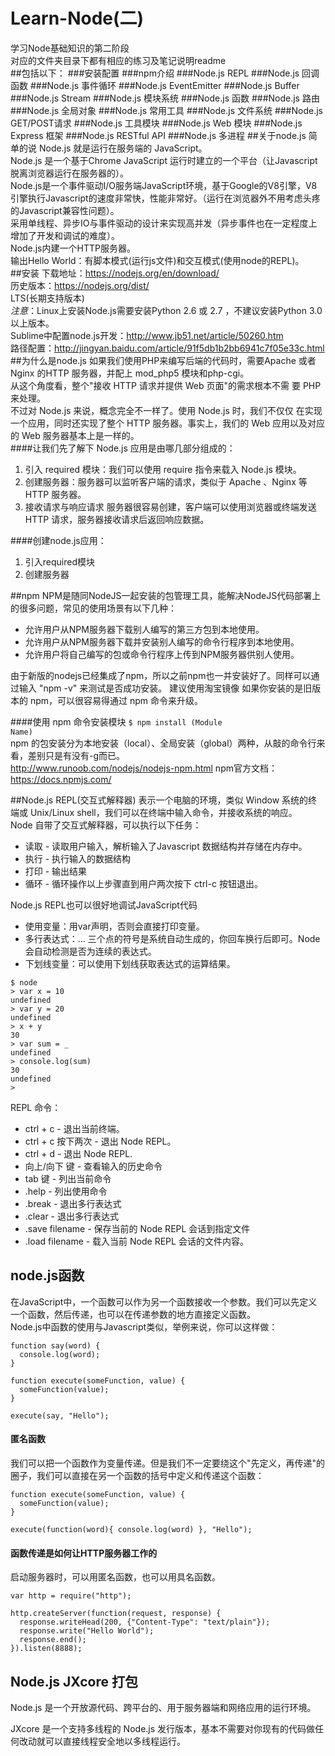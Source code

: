 # Learn-Node(二)
学习Node基础知识的第二阶段<br/>
对应的文件夹目录下都有相应的练习及笔记说明readme<br/>
##包括以下：
###安装配置
###npm介绍
###Node.js REPL
###Node.js 回调函数
###Node.js 事件循环
###Node.js EventEmitter
###Node.js Buffer
###Node.js Stream
###Node.js 模块系统
###Node.js 函数
###Node.js 路由
###Node.js 全局对象
###Node.js 常用工具
###Node.js 文件系统
###Node.js GET/POST请求
###Node.js 工具模块
###Node.js Web 模块
###Node.js Express 框架
###Node.js RESTful API
###Node.js 多进程
##关于node.js
简单的说 Node.js 就是运行在服务端的 JavaScript。<br/>
Node.js 是一个基于Chrome JavaScript 运行时建立的一个平台（让Javascript脱离浏览器运行在服务器的）。<br/>
Node.js是一个事件驱动I/O服务端JavaScript环境，基于Google的V8引擎，V8引擎执行Javascript的速度非常快，性能非常好。（运行在浏览器外不用考虑头疼的Javascript兼容性问题）。<br/>
采用单线程、异步IO与事件驱动的设计来实现高并发（异步事件也在一定程度上增加了开发和调试的难度）。<br/>
Node.js内建一个HTTP服务器。<br/>
输出Hello World：有脚本模式(运行js文件)和交互模式(使用node的REPL)。<br/>
##安装
下载地址：https://nodejs.org/en/download/<br/>
历史版本：https://nodejs.org/dist/<br/>
LTS(长期支持版本)<br/>
*注意*：Linux上安装Node.js需要安装Python 2.6 或 2.7 ，不建议安装Python 3.0以上版本。<br/>
Sublime中配置node.js开发：http://www.jb51.net/article/50260.htm<br/>
路径配置：http://jingyan.baidu.com/article/91f5db1b2bb6941c7f05e33c.html<br/>
##为什么是node.js
如果我们使用PHP来编写后端的代码时，需要Apache 或者 Nginx 的HTTP 服务器，并配上 mod_php5 模块和php-cgi。<br/>
从这个角度看，整个"接收 HTTP 请求并提供 Web 页面"的需求根本不需 要 PHP 来处理。<br/>
不过对 Node.js 来说，概念完全不一样了。使用 Node.js 时，我们不仅仅 在实现一个应用，同时还实现了整个 HTTP 服务器。事实上，我们的 Web 应用以及对应的 Web 服务器基本上是一样的。<br/>
####让我们先了解下 Node.js 应用是由哪几部分组成的：<br/>
1. 引入 required 模块：我们可以使用 require 指令来载入 Node.js 模块。<br/>
2. 创建服务器：服务器可以监听客户端的请求，类似于 Apache 、Nginx 等 HTTP 服务器。<br/>
3. 接收请求与响应请求 服务器很容易创建，客户端可以使用浏览器或终端发送 HTTP 请求，服务器接收请求后返回响应数据。<br/>

####创建node.js应用：<br/>
1. 引入required模块<br/>
2. 创建服务器<br/>

##npm
NPM是随同NodeJS一起安装的包管理工具，能解决NodeJS代码部署上的很多问题，常见的使用场景有以下几种：<br/>
* 允许用户从NPM服务器下载别人编写的第三方包到本地使用。
* 允许用户从NPM服务器下载并安装别人编写的命令行程序到本地使用。
* 允许用户将自己编写的包或命令行程序上传到NPM服务器供别人使用。

由于新版的nodejs已经集成了npm，所以之前npm也一并安装好了。同样可以通过输入 "npm -v" 来测试是否成功安装。
建议使用淘宝镜像
如果你安装的是旧版本的 npm，可以很容易得通过 npm 命令来升级。

####使用 npm 命令安装模块
<code>$ npm install (Module Name)</code><br/>
npm 的包安装分为本地安装（local）、全局安装（global）两种，从敲的命令行来看，差别只是有没有-g而已。<br/>
http://www.runoob.com/nodejs/nodejs-npm.html
npm官方文档：https://docs.npmjs.com/

##Node.js REPL(交互式解释器)
表示一个电脑的环境，类似 Window 系统的终端或 Unix/Linux shell，我们可以在终端中输入命令，并接收系统的响应。<br/>
Node 自带了交互式解释器，可以执行以下任务：<br/>
* 读取 - 读取用户输入，解析输入了Javascript 数据结构并存储在内存中。
* 执行 - 执行输入的数据结构
* 打印 - 输出结果
* 循环 - 循环操作以上步骤直到用户两次按下 ctrl-c 按钮退出。

Node.js REPL也可以很好地调试JavaScript代码<br/>
* 使用变量：用var声明，否则会直接打印变量。<br/>
* 多行表达式：... 三个点的符号是系统自动生成的，你回车换行后即可。Node 会自动检测是否为连续的表达式。<br/>
* 下划线变量：可以使用下划线获取表达式的运算结果。<br/>
```
$ node
> var x = 10
undefined
> var y = 20
undefined
> x + y
30
> var sum = _
undefined
> console.log(sum)
30
undefined
>
```

REPL 命令：<br/>
* ctrl + c - 退出当前终端。
* ctrl + c 按下两次 - 退出 Node REPL。
* ctrl + d - 退出 Node REPL.
* 向上/向下 键 - 查看输入的历史命令
* tab 键 - 列出当前命令
* .help - 列出使用命令
* .break - 退出多行表达式
* .clear - 退出多行表达式
* .save filename - 保存当前的 Node REPL 会话到指定文件
* .load filename - 载入当前 Node REPL 会话的文件内容。

## node.js函数
在JavaScript中，一个函数可以作为另一个函数接收一个参数。我们可以先定义一个函数，然后传递，也可以在传递参数的地方直接定义函数。<br/>
Node.js中函数的使用与Javascript类似，举例来说，你可以这样做：<br/>
```
function say(word) {
  console.log(word);
}

function execute(someFunction, value) {
  someFunction(value);
}

execute(say, "Hello");
```
#### 匿名函数
我们可以把一个函数作为变量传递。但是我们不一定要绕这个"先定义，再传递"的圈子，我们可以直接在另一个函数的括号中定义和传递这个函数：<br/>
```
function execute(someFunction, value) {
  someFunction(value);
}

execute(function(word){ console.log(word) }, "Hello");
```
#### 函数传递是如何让HTTP服务器工作的
启动服务器时，可以用匿名函数，也可以用具名函数。<br/>
```
var http = require("http");

http.createServer(function(request, response) {
  response.writeHead(200, {"Content-Type": "text/plain"});
  response.write("Hello World");
  response.end();
}).listen(8888);
```

## Node.js JXcore 打包
Node.js 是一个开放源代码、跨平台的、用于服务器端和网络应用的运行环境。<br/>

JXcore 是一个支持多线程的 Node.js 发行版本，基本不需要对你现有的代码做任何改动就可以直接线程安全地以多线程运行。
